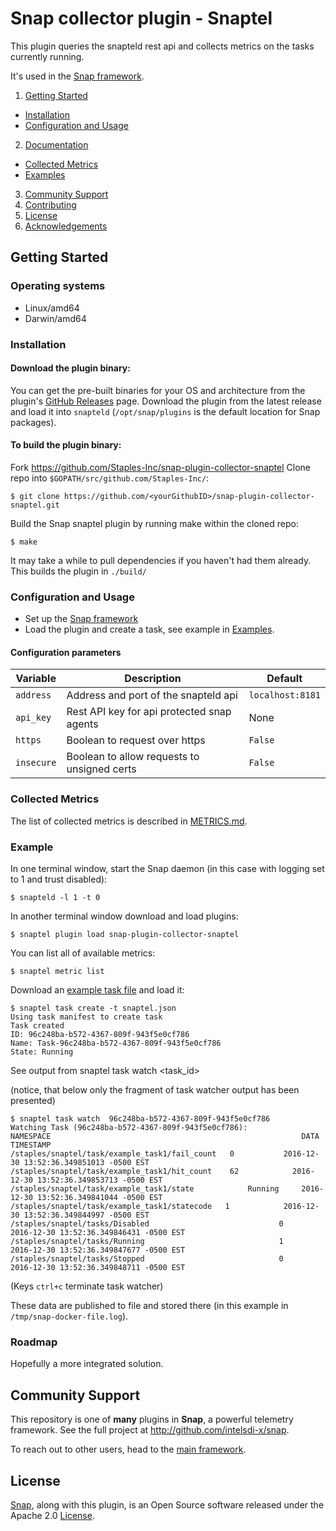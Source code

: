 # Snap collector plugin - Snaptel

This plugin queries the snapteld rest api and collects metrics on the tasks currently running.

It's used in the [Snap framework](http://github.com/intelsdi-x/snap).

1. [Getting Started](#getting-started)
  * [Installation](#installation)
  * [Configuration and Usage](#configuration-and-usage)
2. [Documentation](#documentation)
  * [Collected Metrics](#collected-metrics)
  * [Examples](#examples)
3. [Community Support](#community-support)
4. [Contributing](#contributing)
5. [License](#license-and-authors)
6. [Acknowledgements](#acknowledgements)

## Getting Started

### Operating systems
* Linux/amd64
* Darwin/amd64

### Installation
#### Download the plugin binary:

You can get the pre-built binaries for your OS and architecture from the plugin's [GitHub Releases](https://github.com/Staples-Inc/snap-plugin-collector-snaptel/releases) page. Download the plugin from the latest release and load it into `snapteld` (`/opt/snap/plugins` is the default location for Snap packages).

#### To build the plugin binary:
Fork https://github.com/Staples-Inc/snap-plugin-collector-snaptel
Clone repo into `$GOPATH/src/github.com/Staples-Inc/`:

```
$ git clone https://github.com/<yourGithubID>/snap-plugin-collector-snaptel.git
```

Build the Snap snaptel plugin by running make within the cloned repo:
```
$ make
```
It may take a while to pull dependencies if you haven't had them already.
This builds the plugin in `./build/`

### Configuration and Usage
* Set up the [Snap framework](https://github.com/intelsdi-x/snap/blob/master/README.md#getting-started)
* Load the plugin and create a task, see example in [Examples](#examples).

#### Configuration parameters
| Variable   | Description                                | Default          |
|------------|--------------------------------------------|------------------|
| `address`  | Address and port of the snapteld api       | `localhost:8181` |
| `api_key`  | Rest API key for api protected snap agents | None             |
| `https`    | Boolean to request over https              | `False`          |
| `insecure` | Boolean to allow requests to unsigned certs| `False`          |


### Collected Metrics

The list of collected metrics is described in [METRICS.md](METRICS.md).

### Example
In one terminal window, start the Snap daemon (in this case with logging set to 1 and trust disabled):
```
$ snapteld -l 1 -t 0
```

In another terminal window download and load plugins:
```
$ snaptel plugin load snap-plugin-collector-snaptel
```

You can list all of available metrics:
```
$ snaptel metric list
```

Download an [example task file](examples/tasks/snaptel.json) and load it:
```
$ snaptel task create -t snaptel.json
Using task manifest to create task
Task created
ID: 96c248ba-b572-4367-809f-943f5e0cf786
Name: Task-96c248ba-b572-4367-809f-943f5e0cf786
State: Running
```

See output from snaptel task watch <task_id>

(notice, that below only the fragment of task watcher output has been presented)

```
$ snaptel task watch  96c248ba-b572-4367-809f-943f5e0cf786
Watching Task (96c248ba-b572-4367-809f-943f5e0cf786):
NAMESPACE 									                     DATA 		 TIMESTAMP
/staples/snaptel/task/example_task1/fail_count 	 0 		     2016-12-30 13:52:36.349851013 -0500 EST
/staples/snaptel/task/example_task1/hit_count    62 		   2016-12-30 13:52:36.349853713 -0500 EST
/staples/snaptel/task/example_task1/state 			 Running 	 2016-12-30 13:52:36.349841044 -0500 EST
/staples/snaptel/task/example_task1/statecode 	1 		     2016-12-30 13:52:36.349844997 -0500 EST
/staples/snaptel/tasks/Disabled 						    0 		     2016-12-30 13:52:36.349846431 -0500 EST
/staples/snaptel/tasks/Running 							    1 		     2016-12-30 13:52:36.349847677 -0500 EST
/staples/snaptel/tasks/Stopped 							    0 		     2016-12-30 13:52:36.349848711 -0500 EST
```
(Keys `ctrl+c` terminate task watcher)

These data are published to file and stored there (in this example in `/tmp/snap-docker-file.log`).

### Roadmap
Hopefully a more integrated solution.

## Community Support
This repository is one of **many** plugins in **Snap**, a powerful telemetry framework. See the full project at http://github.com/intelsdi-x/snap.

To reach out to other users, head to the [main framework](https://github.com/intelsdi-x/snap#community-support).

## License
[Snap](http://github.com/intelsdi-x/snap), along with this plugin, is an Open Source software released under the Apache 2.0 [License](LICENSE).
